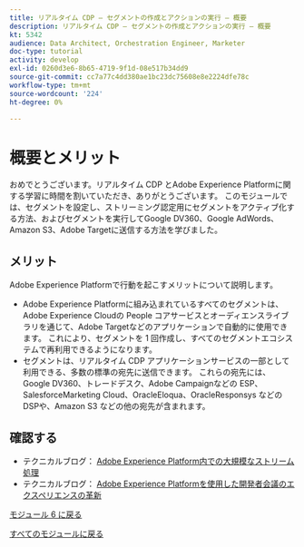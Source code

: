 ```yaml
---
title: リアルタイム CDP — セグメントの作成とアクションの実行 — 概要
description: リアルタイム CDP — セグメントの作成とアクションの実行 — 概要
kt: 5342
audience: Data Architect, Orchestration Engineer, Marketer
doc-type: tutorial
activity: develop
exl-id: 0260d3e6-8b65-4719-9f1d-08e517b34dd9
source-git-commit: cc7a77c4dd380ae1bc23dc75608e8e2224dfe78c
workflow-type: tm+mt
source-wordcount: '224'
ht-degree: 0%

---
```


# 概要とメリット

おめでとうございます。リアルタイム CDP とAdobe Experience Platformに関する学習に時間を割いていただき、ありがとうございます。
このモジュールでは、セグメントを設定し、ストリーミング認定用にセグメントをアクティブ化する方法、およびセグメントを実行してGoogle DV360、Google AdWords、Amazon S3、Adobe Targetに送信する方法を学びました。

## メリット

Adobe Experience Platformで行動を起こすメリットについて説明します。

- Adobe Experience Platformに組み込まれているすべてのセグメントは、Adobe Experience Cloudの People コアサービスとオーディエンスライブラリを通じて、Adobe Targetなどのアプリケーションで自動的に使用できます。 これにより、セグメントを 1 回作成し、すべてのセグメントエコシステムで再利用できるようになります。
- セグメントは、リアルタイム CDP アプリケーションサービスの一部として利用できる、多数の標準の宛先に送信できます。 これらの宛先には、Google DV360、トレードデスク、Adobe Campaignなどの ESP、SalesforceMarketing Cloud、OracleEloqua、OracleResponsys などのDSPや、Amazon S3 などの他の宛先が含まれます。

## 確認する

- テクニカルブログ： [Adobe Experience Platform内での大規模なストリーム処理](https://medium.com/adobetech/stream-processing-at-scale-within-adobe-experience-platform-909ed502da71)
- テクニカルブログ： [Adobe Experience Platformを使用した開発者会議のエクスペリエンスの革新](https://medium.com/adobetech/innovating-developer-conference-with-adobe-experience-platform-c8c2d1fe8d88)

[モジュール 6 に戻る](./real-time-cdp-build-a-segment-take-action.md)

[すべてのモジュールに戻る](../../overview.md)
